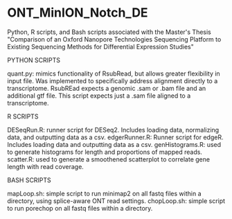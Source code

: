 # ONT_MinION_Notch_DE
Python, R scripts, and Bash scripts associated with the Master's Thesis "Comparison of an Oxford Nanopore Technologies Sequencing Platform to Existing Sequencing Methods for Differential Expression Studies"


PYTHON SCRIPTS

quant.py: mimics functionality of RsubRead, but allows greater flexibility in input file. Was implemented to specifically address alignment directly to a transcriptome. RsubREad expects a genomic .sam or .bam file and an additional gtf file. This script expects just a .sam file aligned to a transcriptome.

R SCRIPTS

DESeqRun.R: runner script for DESeq2. Includes loading data, normalizing data, and outputting data as a csv. 
edgerRunner.R: Runner script for edgeR. Includes loading data and outputting data as a csv. 
genHistograms.R: used to generate histograms for length and proportions of mapped reads.
scatter.R: used to generate a smoothened scatterplot to correlate gene length with read coverage.

BASH SCRIPTS

mapLoop.sh: simple script to run minimap2 on all fastq files within a directory, using splice-aware ONT read settings.
chopLoop.sh: simple script to run  porechop on all fastq files within a directory.

